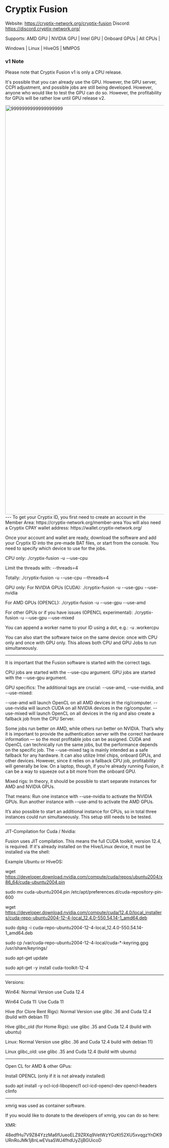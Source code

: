
# Cryptix Fusion
Website: https://cryptix-network.org/cryptix-fusion
Discord: https://discord.cryptix-network.org/


Supports:
AMD GPU | NVIDIA GPU | Intel GPU | Onboard GPUs | All CPUs | 

Windows | Linux | HiveOS | MMPOS

### v1 Note

Please note that Cryptix Fusion v1 is only a CPU release.

It's possible that you can already use the GPU. However, the GPU server, CCPI adjustment, and possible jobs are still being developed. However, anyone who would like to test the GPU can do so. However, the profitability for GPUs will be rather low until GPU release v2.

<img width="1149" height="1297" alt="9999999999999999999" src="https://github.com/user-attachments/assets/c8fea6db-180d-48fa-b16f-e6a304558e4b" />
---
To get your Cryptix ID, you first need to create an account in the Member Area: https://cryptix-network.org/member-area
You will also need a Cryptix CPAY wallet address: https://wallet.cryptix-network.org/

Once your account and wallet are ready, download the software and add your Cryptix ID into the pre-made BAT files, or start from the console. You need to specify which device to use for the jobs.

CPU only:
./cryptix-fusion -u <cryptixID> --use-cpu

Limit the threads with:
--threads=4

Totally:
./cryptix-fusion -u <cryptixID> --use-cpu --threads=4

GPU only:
For NVIDIA GPUs (CUDA):
./cryptix-fusion -u <cryptixID> --use-gpu --use-nvidia

For AMD GPUs (OPENCL):
./cryptix-fusion -u <cryptixID> --use-gpu --use-amd

For other GPUs or if you have issues (OPENCL experimental):
./cryptix-fusion -u <cryptixID> --use-gpu --use-mixed

You can append a worker name to your ID using a dot, e.g.:
-u <cryptixID>.workercpu

You can also start the software twice on the same device: once with CPU only and once with GPU only. This allows both CPU and GPU Jobs to run simultaneously.

---

It is important that the Fusion software is started with the correct tags.

CPU jobs are started with the --use-cpu argument.
GPU jobs are started with the --use-gpu argument.

GPU specifics:
The additional tags are crucial: --use-amd, --use-nvidia, and --use-mixed:

--use-amd will launch OpenCL on all AMD devices in the rig/computer.
--use-nvidia will launch CUDA on all NVIDIA devices in the rig/computer.
--use-mixed will launch OpenCL on all devices in the rig and also create a fallback job from the CPU Server.

Some jobs run better on AMD, while others run better on NVIDIA. That’s why it is important to provide the authentication server with the correct hardware information — so the most profitable jobs can be assigned. CUDA and OpenCL can technically run the same jobs, but the performance depends on the specific job.
The --use-mixed tag is mainly intended as a safe fallback for any hardware. It can also utilize Intel chips, onboard GPUs, and other devices. However, since it relies on a fallback CPU job, profitability will generally be low. On a laptop, though, if you’re already running Fusion, it can be a way to squeeze out a bit more from the onboard GPU.

Mixed rigs:
In theory, it should be possible to start separate instances for AMD and NVIDIA GPUs.

That means:
Run one instance with --use-nvidia to activate the NVIDIA GPUs.
Run another instance with --use-amd to activate the AMD GPUs.

It’s also possible to start an additional instance for CPUs, so in total three instances could run simultaneously. This setup still needs to be tested.

---


JIT-Compilation for Cuda / Nvidia:

Fusion uses JIT compilation. This means the full CUDA toolkit, version 12.4, is required. If it's already installed on the Hive/Linux device, it must be installed via the shell:


Example Ubuntu or HiveOS:


wget https://developer.download.nvidia.com/compute/cuda/repos/ubuntu2004/x86_64/cuda-ubuntu2004.pin

sudo mv cuda-ubuntu2004.pin /etc/apt/preferences.d/cuda-repository-pin-600

wget https://developer.download.nvidia.com/compute/cuda/12.4.0/local_installers/cuda-repo-ubuntu2004-12-4-local_12.4.0-550.54.14-1_amd64.deb

sudo dpkg -i cuda-repo-ubuntu2004-12-4-local_12.4.0-550.54.14-1_amd64.deb

sudo cp /var/cuda-repo-ubuntu2004-12-4-local/cuda-*-keyring.gpg /usr/share/keyrings/

sudo apt-get update

sudo apt-get -y install cuda-toolkit-12-4

---

Versions:


Win64: Normal Version use Cuda 12.4

Win64 Cuda 11: Use Cuda 11


Hive (for Clore Rent Rigs): Normal Version use glibc .36 and Cuda 12.4 (build with debian 11)

Hive glibc_old (for Home Rigs): use glibc .35 and Cuda 12.4 (build with ubuntu)


Linux: Normal Version use glibc .36 and Cuda 12.4 build with debian 11)

Linux glibc_old: use glibc .35 and Cuda 12.4 (build with ubuntu)

---

Open CL for AMD & other GPus:


 Install OPENCL (only if it is not already installed)
 
 sudo apt install -y ocl-icd-libopencl1 ocl-icd-opencl-dev opencl-headers clinfo
 

---
xmrig was used as container software.

If you would like to donate to the developers of xmrig, you can do so here:

XMR: 

48edfHu7V9Z84YzzMa6fUueoELZ9ZRXq9VetWzYGzKt52XU5xvqgzYnDK9URnRoJMk1j8nLwEVsaSWJ4fhdUyZijBGUicoD




